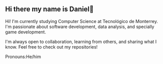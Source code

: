## Hi there my name is Daniel👋

Hi! I'm currently studying Computer Science at Tecnológico de Monterrey. I'm passionate about software development, data analysis, and specially game development.

I'm always open to collaboration, learning from others, and sharing what I know. Feel free to check out my repositories!

Pronouns:He/him
